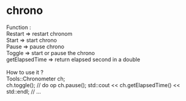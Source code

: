 # chrono

Function :<br/>
  Restart => restart chronom<br/>
  Start => start chrono<br/>
  Pause => pause chrono<br/>
  Toggle => start or pause the chrono<br/>
  getElapsedTime => return elapsed second in a double<br/>
  <br/>
How to use it ?<br/>
Tools::Chronometer ch;<br/>
ch.toggle();
// do op
ch.pause();
std::cout << ch.getElapsedTime() << std::endl;
// ...

